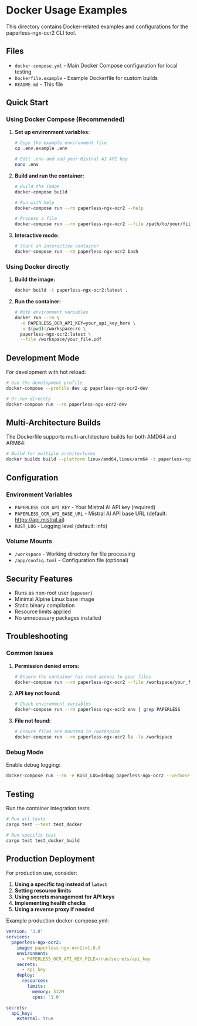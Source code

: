 # Docker Usage Examples

This directory contains Docker-related examples and configurations for the paperless-ngx-ocr2 CLI tool.

## Files

- `docker-compose.yml` - Main Docker Compose configuration for local testing
- `Dockerfile.example` - Example Dockerfile for custom builds
- `README.md` - This file

## Quick Start

### Using Docker Compose (Recommended)

1. **Set up environment variables:**

   ```bash
   # Copy the example environment file
   cp .env.example .env

   # Edit .env and add your Mistral AI API key
   nano .env
   ```

2. **Build and run the container:**

   ```bash
   # Build the image
   docker-compose build

   # Run with help
   docker-compose run --rm paperless-ngx-ocr2 --help

   # Process a file
   docker-compose run --rm paperless-ngx-ocr2 --file /path/to/your/file.pdf
   ```

3. **Interactive mode:**

   ```bash
   # Start an interactive container
   docker-compose run --rm paperless-ngx-ocr2 bash
   ```

### Using Docker directly

1. **Build the image:**

   ```bash
   docker build -t paperless-ngx-ocr2:latest .
   ```

2. **Run the container:**

   ```bash
   # With environment variables
   docker run --rm \
     -e PAPERLESS_OCR_API_KEY=your_api_key_here \
     -v $(pwd):/workspace:ro \
     paperless-ngx-ocr2:latest \
     --file /workspace/your_file.pdf
   ```

## Development Mode

For development with hot reload:

```bash
# Use the development profile
docker-compose --profile dev up paperless-ngx-ocr2-dev

# Or run directly
docker-compose run --rm paperless-ngx-ocr2-dev
```

## Multi-Architecture Builds

The Dockerfile supports multi-architecture builds for both AMD64 and ARM64:

```bash
# Build for multiple architectures
docker buildx build --platform linux/amd64,linux/arm64 -t paperless-ngx-ocr2:latest .
```

## Configuration

### Environment Variables

- `PAPERLESS_OCR_API_KEY` - Your Mistral AI API key (required)
- `PAPERLESS_OCR_API_BASE_URL` - Mistral AI API base URL (default: <https://api.mistral.ai>)
- `RUST_LOG` - Logging level (default: info)

### Volume Mounts

- `/workspace` - Working directory for file processing
- `/app/config.toml` - Configuration file (optional)

## Security Features

- Runs as non-root user (`appuser`)
- Minimal Alpine Linux base image
- Static binary compilation
- Resource limits applied
- No unnecessary packages installed

## Troubleshooting

### Common Issues

1. **Permission denied errors:**

   ```bash
   # Ensure the container has read access to your files
   docker-compose run --rm paperless-ngx-ocr2 --file /workspace/your_file.pdf
   ```

2. **API key not found:**

   ```bash
   # Check environment variables
   docker-compose run --rm paperless-ngx-ocr2 env | grep PAPERLESS
   ```

3. **File not found:**

   ```bash
   # Ensure files are mounted in /workspace
   docker-compose run --rm paperless-ngx-ocr2 ls -la /workspace
   ```

### Debug Mode

Enable debug logging:

```bash
docker-compose run --rm -e RUST_LOG=debug paperless-ngx-ocr2 --verbose --file /workspace/your_file.pdf
```

## Testing

Run the container integration tests:

```bash
# Run all tests
cargo test --test test_docker

# Run specific test
cargo test test_docker_build
```

## Production Deployment

For production use, consider:

1. **Using a specific tag instead of `latest`**
2. **Setting resource limits**
3. **Using secrets management for API keys**
4. **Implementing health checks**
5. **Using a reverse proxy if needed**

Example production docker-compose.yml:

```yaml
version: '3.8'
services:
  paperless-ngx-ocr2:
    image: paperless-ngx-ocr2:v1.0.0
    environment:
      - PAPERLESS_OCR_API_KEY_FILE=/run/secrets/api_key
    secrets:
      - api_key
    deploy:
      resources:
        limits:
          memory: 512M
          cpus: '1.0'

secrets:
  api_key:
    external: true
```
